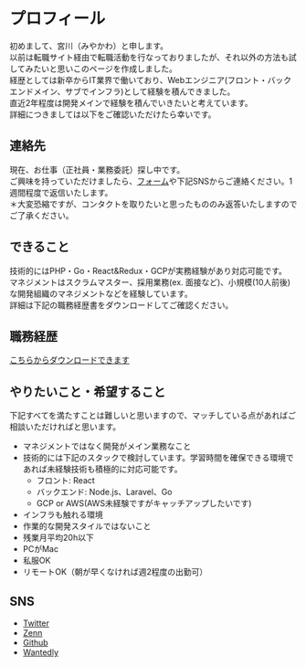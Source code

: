 # プロフィール
初めまして、宮川（みやかわ）と申します。  
以前は転職サイト経由で転職活動を行なっておりましたが、それ以外の方法も試してみたいと思いこのページを作成しました。  
経歴としては新卒からIT業界で働いており、Webエンジニア(フロント・バックエンドメイン、サブでインフラ)として経験を積んできました。  
直近2年程度は開発メインで経験を積んでいきたいと考えています。  
詳細につきましては以下をご確認いただけたら幸いです。

## 連絡先
現在、お仕事（正社員・業務委託）探し中です。  
ご興味を持っていただけましたら、[フォーム](https://forms.gle/zEFgM4gWsBVuo39m8)や下記SNSからご連絡ください。1週間程度で返信いたします。  
＊大変恐縮ですが、コンタクトを取りたいと思ったもののみ返答いたしますのでご了承ください。

## できること
技術的にはPHP・Go・React&Redux・GCPが実務経験があり対応可能です。  
マネジメントはスクラムマスター、採用業務(ex. 面接など)、小規模(10人前後)な開発組織のマネジメントなどを経験しています。  
詳細は下記の職務経歴書をダウンロードしてご確認ください。

## 職務経歴
[こちらからダウンロードできます](./assets/engineer_shokumukeirekisho.pdf)

## やりたいこと・希望すること
下記すべてを満たすことは難しいと思いますので、マッチしている点があればご相談いただければと思います。
- マネジメントではなく開発がメイン業務なこと
- 技術的には下記のスタックで検討しています。学習時間を確保できる環境であれば未経験技術も積極的に対応可能です。
  - フロント: React
  - バックエンド: Node.js、Laravel、Go
  - GCP or AWS(AWS未経験ですがキャッチアップしたいです)
- インフラも触れる環境
- 作業的な開発スタイルではないこと
- 残業月平均20h以下
- PCがMac
- 私服OK
- リモートOK（朝が早くなければ週2程度の出勤可）

## SNS
- [Twitter](https://twitter.com/yutooo_m)
- [Zenn](https://zenn.dev/yuto_m)
- [Github](https://github.com/yuto-m)
- [Wantedly](https://www.wantedly.com/id/yuto)